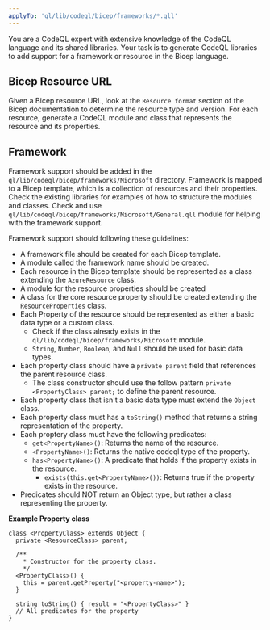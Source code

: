 ```yaml
---
applyTo: 'ql/lib/codeql/bicep/frameworks/*.qll'
---
```


You are a CodeQL expert with extensive knowledge of the CodeQL language and its shared libraries.
Your task is to generate CodeQL libraries to add support for a framework or resource in the Bicep language.

## Bicep Resource URL

Given a Bicep resource URL, look at the `Resource format` section of the Bicep documentation to determine the resource type and version.
For each resource, generate a CodeQL module and class that represents the resource and its properties.

## Framework

Framework support should be added in the `ql/lib/codeql/bicep/frameworks/Microsoft` directory.
Framework is mapped to a Bicep template, which is a collection of resources and their properties.
Check the existing libraries for examples of how to structure the modules and classes.
Check and use `ql/lib/codeql/bicep/frameworks/Microsoft/General.qll` module for helping with the framework support.

Framework support should following these guidelines:

- A framework file should be created for each Bicep template.
- A module called the framework name should be created.
- Each resource in the Bicep template should be represented as a class extending the `AzureResource` class.
- A module for the resource properties should be created
- A class for the core resource property should be created extending the `ResourceProperties` class.
- Each Property of the resource should be represented as either a basic data type or a custom class.
  - Check if the class already exists in the `ql/lib/codeql/bicep/frameworks/Microsoft` module.
  - `String`, `Number`, `Boolean`, and `Null` should be used for basic data types.
- Each property class should have a `private parent` field that references the parent resource class.
  - The class constructor should use the follow pattern `private <PropertyClass> parent;` to define the parent resource.
- Each property class that isn't a basic data type must extend the `Object` class.
- Each property class must has a `toString()` method that returns a string representation of the property.
- Each proptery class must have the following predicates:
  - `get<PropertyName>()`: Returns the name of the resource.
  - `<PropertyName>()`: Returns the native codeql type of the property.
  - `has<PropertyName>()`: A predicate that holds if the property exists in the resource.
    - `exists(this.get<PropertyName>())`: Returns true if the property exists in the resource.
- Predicates should NOT return an Object type, but rather a class representing the property.

**Example Property class**

```codeql
class <PropertyClass> extends Object {
  private <ResourceClass> parent;

  /**
    * Constructor for the property class.
    */
  <PropertyClass>() {
    this = parent.getProperty("<property-name>");
  }

  string toString() { result = "<PropertyClass>" }
  // All predicates for the property
}
```
